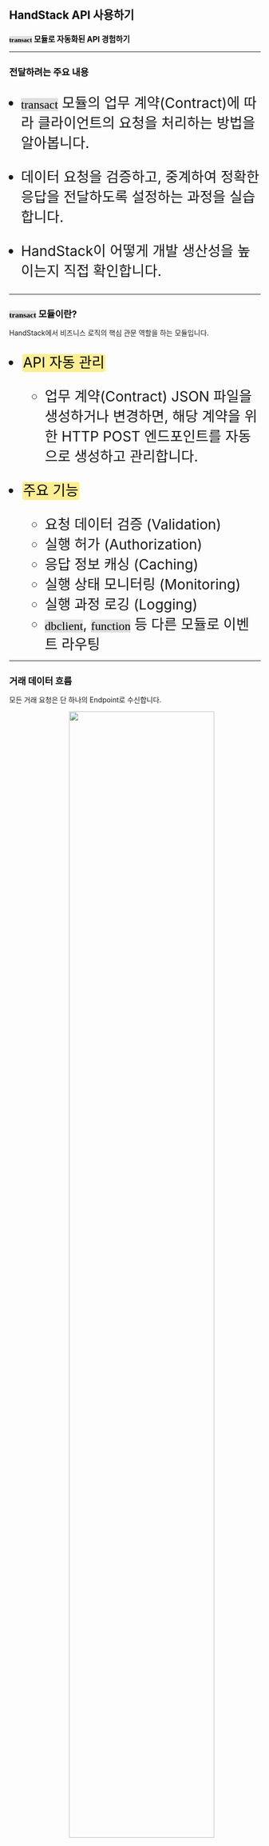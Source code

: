 ﻿---
marp: true
theme: gaia
_class: lead
footer: QCN
paginate: true
backgroundColor: #fff
---

<style>
:root {
  font-family: Pretendard;
  --border-color: #303030;
  --text-color: #0a0a0a;
  --bg-color-alt: #dadada;
  --mark-background: #ffef92;
}

h1 {
  border-bottom: none;
  font-size: 1.6em;
}

h2 {
  border-bottom: none;
  font-size: 1.3em;
}

h3 {
  font-size: 1.1em;
}

h4 {
  font-size: 1.05em;
}

h5 {
  font-size: 1em;
}

h6 {
  font-size: 0.9em;
}

h1,
h2,
h3,
h4,
h5,
h6 {
  color: var(--text-color);
}

code:not([class*="language-"]) {
  font-family: D2Coding;
  color: #000;
  vertical-align: text-bottom;
  background-color: rgba(100, 100, 100, 0.2);
}

section {
  padding: 1rem;
  border-bottom: 1px solid #000;
  background-image: linear-gradient(to bottom right, #f7f7f7 0%, #d3d3d3 100%);
}

section > h2 {
  border-bottom: 4px solid #17344f;
}

section table {
    margin: auto;
    margin-top: 1rem;
    font-size: 28px;
}

section::after {
  font-size: 0.75em;
  content: attr(data-marpit-pagination) " / " attr(data-marpit-pagination-total);
}

img[alt~="center"] {
  display: block;
  margin: 0 auto;
}

blockquote {
  font-size: 26px;
  border-left: 8px solid var(--border-color);
  background: var(--bg-color-alt);
  margin: 0.5em;
  padding: 0.5em;
}

blockquote::before,
blockquote::after {
    content: '';
}

mark {
  background-color: var(--mark-background);
  padding: 0 2px 2px;
  border-radius: 4px;
  margin: 0 2px;
}

section.tinytext>p,
section.tinytext>ul,
section.tinytext>blockquote {
  font-size: 0.65em;
}
</style>

# HandStack API 사용하기

### `transact` 모듈로 자동화된 API 경험하기
---

## 전달하려는 주요 내용

- `transact` 모듈의 업무 계약(Contract)에 따라 클라이언트의 요청을 처리하는 방법을 알아봅니다.

- 데이터 요청을 검증하고, 중계하여 정확한 응답을 전달하도록 설정하는 과정을 실습합니다.

- HandStack이 어떻게 개발 생산성을 높이는지 직접 확인합니다.

---

## `transact` 모듈이란?

HandStack에서 비즈니스 로직의 핵심 관문 역할을 하는 모듈입니다.

<style scoped>
  li { font-size: 28px; }
</style>

- <mark>API 자동 관리</mark>
    - 업무 계약(Contract) JSON 파일을 생성하거나 변경하면, 해당 계약을 위한 HTTP POST 엔드포인트를 자동으로 생성하고 관리합니다.

- <mark>주요 기능</mark>
    - 요청 데이터 검증 (Validation)
    - 실행 허가 (Authorization)
    - 응답 정보 캐싱 (Caching)
    - 실행 상태 모니터링 (Monitoring)
    - 실행 과정 로깅 (Logging)
    - `dbclient`, `function` 등 다른 모듈로 이벤트 라우팅

---

## 거래 데이터 흐름

모든 거래 요청은 단 하나의 Endpoint로 수신합니다.

<style scoped>
  img { width: 76%; display: inline; margin-left:120px; }
</style>

![](/img/transact-architecture.png)


---

## 계약(Contract) 문서 살펴보기

`transact` 모듈은 모든 것을 이 계약 문서에 기반하여 처리합니다.

<style scoped>
  marp-pre code { font-size: 17px; }
</style>

```json
{
    "ApplicationID": "HDS",
    "ProjectID": "TST",
    "TransactionID": "TST010",
    "Services": [
        {
            "ServiceID": "LD01",
            "Authorize": false,
            "Roles": [ "Administrator", "Master" ],
            "Policys": { "ApplicationRoleID": [ "Bot" ] },
            "ReturnType": "Json",
            "CommandType": "D",
            "SequentialOptions": [...],
            "AccessScreenID": [ "TST010" ],
            "TransactionScope": false,
            "Inputs": [ { "ModelID": "Dynamic", "Type": "Row", ... } ],
            "Outputs": [ { "ModelID": "Dynamic", "Type": "Grid" } ]
        }
    ]
}
```

---

## 계약(Contract) 문서 해부하기 (1/2)

- `ApplicationID`, `ProjectID`, `TransactionID`
    - `HDS` 앱의 `TST` 프로젝트에 속한 `TST010` 거래를 의미합니다.
- ServiceID: `TST010` 거래 내에서 `LD01`이라는 서비스 ID로 요청을 식별합니다.
- Authorize: 별도의 인증 절차 없이 누구나 호출할 수 있는 공개된 서비스입니다.
- CommandType: D, F
    - D: 데이터베이스 관련 명령을 수행합니다.
    - F: 함수 관련 명령을 수행합니다.

---

## 계약(Contract) 문서 해부하기 (2/2)

- Roles: 인증 토큰에서 프로그램 역할(보안 레벨)에 해당되는 지 확인합니다.
- Policys: 인증 토큰에서 업무 정책(실행 권한)에 포함되는 지 확인합니다.
- AccessScreenID: 특정 화면 ID에서만 접근을 허용합니다.
- SequentialOptions: 여러 거래를 순차적으로 한번에 수행합니다.
- Inputs: 여러 요청을 처리하는 정보를 포함하는 배열입니다.
- Outputs: 여러 응답을 처리하는 정보를 포함하는 배열입니다.
---

## 설계 사상: 책임의 분리

`transact` 모듈은 역할과 책임(R&R)이 분리된 구조를 지향합니다.

- <mark>화면 개발</mark>
    - 계약에 정의된 API 명세에 따라 입/출력 데이터만 처리

- <mark>운영 담당</mark>
    - 계약의 실행 권한, 로깅, 모니터링 등 시스템 운영에 집중

- <mark>업무 개발</mark>
    - 계약에 연결될 실제 비즈니스 로직(DB 쿼리, Function 등) 개발에 집중

더 알아보기: [계약 중심 거래](https://handstack.kr/docs/reference/concept/계약-중심-거래#요청-거래-전문정보)

---

## 핸즈온: 계약 목록 조회하고 정보 확인하기

transact 모듈의 module.json 의 다음 보안 항목에 해당하는 클라이언트만 가능
- AuthorizationKey: 기본값 (SystemID + RunningEnvironment + HostName == HANDSTACKDHOSTNAME)
- AllowClientIP: *


```http
# `transact` 모듈이 관리하는 계약 목록 정보를 조회하는 기본 API입니다.
http://localhost:8421/transact/api/transaction/meta
```

```http
# 특정 계약 상세 정보를 조회하는 기본 API입니다.
http://localhost:8421/transact/api/transaction/retrieve?applicationID=HDS&projectID=TST&transactionID=TST010
```

---

## 핸즈온: 데이터 연동 실습

이제 직접 화면과 서버의 데이터 연동 과정을 체험해 봅시다.

- 1단계: 페이지 자바스크립트 파일에 거래(transaction) 함수 정의하기
- 2단계: HTML 요소에 `syn-datafield` 속성으로 데이터 Key 연결하기
- 3단계: 조회 버튼에 `onclick` 이벤트를 연결하여 거래 함수 호출하기
- 4단계: `beforeTransaction` Hook으로 조회 전 조건을, `afterTransaction` Hook으로 조회 후 결과를 확인하기
- 5단계: 브라우저에서 버튼을 클릭하고 개발자 도구(F12) 네트워크 탭에서 실제 통신 데이터 확인하기

---

## 결과 확인 및 장점

> 계약 파일 하나 만들었을 뿐인데,
> HandStack이 알아서 복잡한 API 엔드포인트를
> 자동으로 만들어 줬어요!
>
> 백엔드 개발 시간이 획기적으로 줄어듭니다.

- 이제 우리는 `http://localhost:8421/transact/api/transaction/execute` 주소로 `TST010` 거래를 요청할 수 있는 준비가 완료되었습니다.
